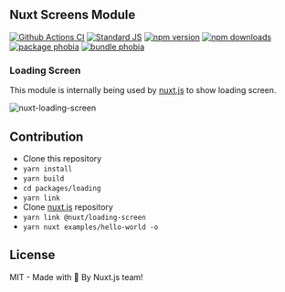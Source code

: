 ## Nuxt Screens Module

[![Github Actions CI][github-actions-src]][github-actions-href]
[![Standard JS][standard-js-src]][standard-js-href]
[![npm version][npm-version-src]][npm-version-href]
[![npm downloads][npm-downloads-src]][npm-downloads-href]
[![package phobia][package-phobia-src]][package-phobia-href]
[![bundle phobia][bundle-phobia-src]][bundle-phobia-href]

### Loading Screen

This module is internally being used by [nuxt.js](https://github.com/nuxt/nuxt.js) to show loading screen.

![nuxt-loading-screen](https://user-images.githubusercontent.com/904724/54605661-12812680-4a4a-11e9-92e0-e7d7ed3a7c66.gif)

## Contribution

- Clone this repository
- `yarn install`
- `yarn build`
- `cd packages/loading`
- `yarn link`
- Clone [nuxt.js](https://github.com/nuxt/nuxt.js) repository
- `yarn link @nuxt/loading-screen`
- `yarn nuxt examples/hello-world -o`

## License

MIT - Made with 💖 By Nuxt.js team!

<!-- Refs -->
[github-actions-src]: https://github.com/nuxt/loading-screen/workflows/ci/badge.svg?branch=master
[github-actions-href]: https://github.com/nuxt/loading-screen/actions?query=workflow%3Aci

[standard-js-src]: https://flat.badgen.net/badge/code%20style/standard/green
[standard-js-href]: https://standardjs.com

[npm-version-src]: https://flat.badgen.net/npm/v/@nuxt/loading-screen/latest
[npm-version-href]: https://npmjs.com/package/@nuxt/loading-screen

[npm-downloads-src]: https://flat.badgen.net/npm/dt/@nuxt/loading-screen
[npm-downloads-href]: https://npmjs.com/package/@nuxt/loading-screen

[package-phobia-src]: https://flat.badgen.net/packagephobia/install/@nuxt/loading-screen
[package-phobia-href]: https://packagephobia.now.sh/result?p=@nuxt/loading-screen

[bundle-phobia-src]: https://flat.badgen.net/bundlephobia/minzip/@nuxt/loading-screen
[bundle-phobia-href]: https://bundlephobia.com/result?p=@nuxt/loading-screen
